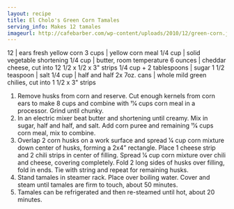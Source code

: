 ```yaml
---
layout: recipe
title: El Cholo's Green Corn Tamales
serving_info: Makes 12 tamales
imageurl: http://cafebarber.com/wp-content/uploads/2010/12/green-corn.jpg
---
```

<!-- Ingredients -->

12 | ears fresh yellow corn
3 cups | yellow corn meal
1/4 cup | solid vegetable shortening
1/4 cup | butter, room temperature
6 ounces | cheddar cheese, cut into 12 1/2 x 1/2 x 3" strips
1/4 cup + 2 tablespoons | sugar
1 1/2 teaspoon | salt
1/4 cup | half and half
2x 7oz. cans | whole mild green chilies, cut into 1 1/2 x 3" strips

<!-- split -->
<!-- Steps -->
1. Remove husks from corn and reserve. Cut enough kernels from corn ears to make 8 cups and combine with 11⁄4 cups corn meal in a processor. Grind until chunky.
2. In an electric mixer beat butter and shortening until creamy. Mix in sugar, half and half, and salt. Add corn puree and remaining 11⁄4 cups corn meal, mix to combine.
3. Overlap 2 corn husks on a work surface and spread 1⁄4 cup corn mixture down center of husks, forming a 2x4” rectangle. Place 1 cheese strip and 2 chili strips in center of filling. Spread 1⁄4 cup corn mixture over chili and cheese, covering completely. Fold 2 long sides of husks over filling, fold in ends. Tie with string and repeat for remaining husks.
4. Stand tamales in steamer rack. Place over boiling water. Cover and steam until tamales are firm to touch, about 50 minutes.
5. Tamales can be refrigerated and then re-steamed until hot, about 20 minutes. 
